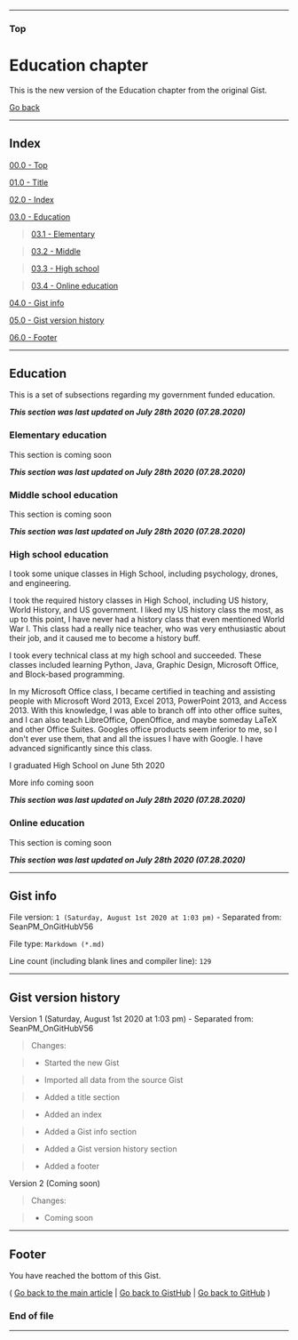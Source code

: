 
***

### Top

# Education chapter

This is the new version of the Education chapter from the original Gist.

[Go back](https://gist.github.com/seanpm2001/7e40a0e13c066a57577d8200b1afc6a3#Education)

***

## Index

[00.0 - Top](#Top)

[01.0 - Title](#Movies-chapter)

[02.0 - Index](#Index)

[03.0 - Education](#Education)

> [03.1 - Elementary](#Elementary-education)

> [03.2 - Middle](#Middle-school-education)

> [03.3 - High school](#High-school-education)

> [03.4 - Online education](#My-online-education)

[04.0 - Gist info](#Gist-info)

[05.0 - Gist version history](#Gist-version-history)

[06.0 - Footer](#Footer)

***

## Education

This is a set of subsections regarding my government funded education.

***This section was last updated on July 28th 2020 (07.28.2020)***

### Elementary education

This section is coming soon

***This section was last updated on July 28th 2020 (07.28.2020)***

### Middle school education

This section is coming soon

***This section was last updated on July 28th 2020 (07.28.2020)***

### High school education

I took some unique classes in High School, including psychology, drones, and engineering.

I took the required history classes in High School, including US history, World History, and US government. I liked my US history class the most, as up to this point, I have never had a history class that even mentioned World War I. This class had a really nice teacher, who was very enthusiastic about their job, and it caused me to become a history buff.

I took every technical class at my high school and succeeded. These classes included learning Python, Java, Graphic Design, Microsoft Office, and Block-based programming.

In my Microsoft Office class, I became certified in teaching and assisting people with Microsoft Word 2013, Excel 2013, PowerPoint 2013, and Access 2013. With this knowledge, I was able to branch off into other office suites, and I can also teach LibreOffice, OpenOffice, and maybe someday LaTeX and other Office Suites. Googles office products seem inferior to me, so I don't ever use them, that and all the issues I have with Google. I have advanced significantly since this class. 

I graduated High School on June 5th 2020

More info coming soon

***This section was last updated on July 28th 2020 (07.28.2020)***

### Online education

This section is coming soon

***This section was last updated on July 28th 2020 (07.28.2020)***

***

## Gist info

File version: `1 (Saturday, August 1st 2020 at 1:03 pm)` - Separated from: SeanPM_OnGitHubV56

File type: `Markdown (*.md)`

Line count (including blank lines and compiler line): `129`

***

## Gist version history

Version 1 (Saturday, August 1st 2020 at 1:03 pm) - Separated from: SeanPM_OnGitHubV56

> Changes:

> * Started the new Gist

> * Imported all data from the source Gist

> * Added a title section

> * Added an index

> * Added a Gist info section

> * Added a Gist version history section

> * Added a footer

Version 2 (Coming soon)

> Changes:

> * Coming soon

***

## Footer

You have reached the bottom of this Gist.

( [Go back to the main article](https://gist.github.com/seanpm2001/7e40a0e13c066a57577d8200b1afc6a3#Education) | [Go back to GistHub](https://gist.github.com/) | [Go back to GitHub](https://github.com/) )

### End of file

***
